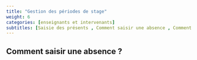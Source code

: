 ```yaml
---
title: "Gestion des périodes de stage"
weight: 6
categories: [enseignants et intervenants]
subtitles: [Saisie des présents , Comment saisir une absence , Comment supprimer une absence]
---
```


## Comment saisir une absence ?